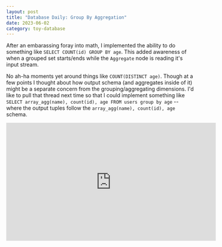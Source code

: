 ```yaml
---
layout: post
title: "Database Daily: Group By Aggregation"
date: 2023-06-02
category: toy-database
---
```


After an embarassing foray into math, I implemented the ability to do something like `SELECT COUNT(id) GROUP BY age`.  This added awareness of when a grouped set starts/ends while the `Aggregate` node is reading it's input stream.

No ah-ha moments yet around things like `COUNT(DISTINCT age)`.  Though at a few points I thought about how output schema (and aggregates inside of it) might be a separate concern from the grouping/aggregating dimensions.  I'd like to pull that thread next time so that I could implement something like `SELECT array_agg(name), count(id), age FROM users group by age` -- where the output tuples follow the `array_agg(name), count(id), age` schema.

<iframe width="560" height="315" src="https://www.youtube.com/embed/jD1iFxhoh60" title="YouTube video player" frameborder="0" allow="accelerometer; autoplay; clipboard-write; encrypted-media; gyroscope; picture-in-picture; web-share" allowfullscreen></iframe>